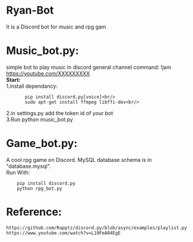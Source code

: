 # Ryan-Bot
 It is a Discord bot for music and rpg gam
 
# Music_bot.py:
simple bot to play music in discord general channel command:
        !jam https://youtube.com/XXXXXXXXX<br/>
<b>Start:</b><br/>
1.install dependancy:<br/>

           pip install discord.py[voice]<br/>
           sudo apt-get install ffmpeg libffi-dev<br/>
           
2.in settings.py add the token id of your bot<br/>
3.Run python music_bot.py<br/>

# Game_bot.py:
A cool rpg game on Discord.
MySQL database schema is in "database.mysql".<br/>
Run With:

        pip install discord.py
        python rpg_bot.py

# Reference:
    https://github.com/Rapptz/discord.py/blob/async/examples/playlist.py
    https://www.youtube.com/watch?v=L10FeA84EgE
